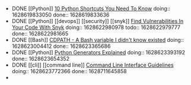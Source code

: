 - DONE [[Python]] [10 Python Shortcuts You Need To Know](https://youtu.be/CssrFJGH_dU)
  doing:: 1628619833050
  done:: 1628619833636
- DONE [[Python]] [[devops]] [[security]] [[snyk]] [Find Vulnerabilities In Your Code With Snyk](https://youtu.be/1N6VBHMoPsw)
  doing:: 1628622980978
  todo:: 1628622979777
  done:: 1628622981665
- DONE [[Bash]] [CDPATH - A Bash variable I didn't know existed](https://youtu.be/4-Nun5c3qeA)
  doing:: 1628623004412
  done:: 1628623365686
- DONE [[Python]] [Python Generators Explained](https://youtu.be/u3T7hmLthUU)
  doing:: 1628623393192
  done:: 1628623654352
- DONE [[cli]] [[command line]] [Command Line Interface Guidelines](https://clig.dev/)
  doing:: 1628623772366
  done:: 1628711645858
-